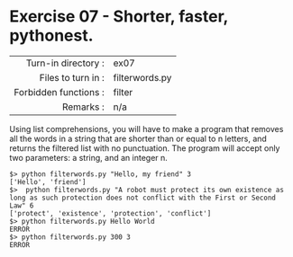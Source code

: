 # Exercise 07 - Shorter, faster, pythonest.

|                         |                    |
| -----------------------:| ------------------ |
|   Turn-in directory :   |  ex07              |
|   Files to turn in :    |  filterwords.py    |
|   Forbidden functions : |  filter            |
|   Remarks :             |  n/a               |

Using list comprehensions, you will have to make a program that removes all the words in a string that are shorter than or equal to n letters, and returns the filtered list with no punctuation.
The program will accept only two parameters: a string, and an integer n.

```console
$> python filterwords.py "Hello, my friend" 3
['Hello', 'friend']
$>  python filterwords.py "A robot must protect its own existence as long as such protection does not conflict with the First or Second Law" 6
['protect', 'existence', 'protection', 'conflict']
$> python filterwords.py Hello World
ERROR
$> python filterwords.py 300 3
ERROR
```
